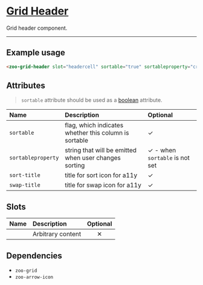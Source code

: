 # [Grid Header](#grid-header)

Grid header component.

***

## Example usage

```HTML
<zoo-grid-header slot="headercell" sortable="true" sortableproperty="createdDate">Created date</zoo-grid-header>
```

## Attributes

> `sortable` attribute should be used as a [boolean](https://developer.mozilla.org/en-US/docs/Web/HTML/Attributes#Boolean_Attributes) attribute.

| **Name**           | **Description**                                       | **Optional**                          |
| :----------------- | :---------------------------------------------------- | :------------------------------------ |
| `sortable`         | flag, which indicates whether this column is sortable | &#10003;                              |
| `sortableproperty` | string that will be emitted when user changes sorting | &#10003; - when `sortable` is not set |
| `sort-title`       | title for sort icon for a11y                          | &#10003;                              |
| `swap-title`       | title for swap icon for a11y                          | &#10003;                              |

## Slots

| **Name** | **Description**   | **Optional** |
| :------- | :---------------- | :----------: |
|          | Arbitrary content |   &#10005;   |

## Dependencies

- `zoo-grid`
- `zoo-arrow-icon`
